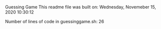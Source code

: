 Guessing Game
This readme file was built on:
Wednesday, Novemeber 15, 2020 10:30:12

Number of lines of code in guessinggame.sh:
26
